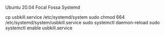 Ubuntu 20.04 Focal Fossa
Systemd

cp usbkill.service /etc/systemd/system
sudo chmod 664 /etc/systemd/system/usbkill.service
sudo systemctl daemon-reload
sudo systemctl enable usbkill.service
